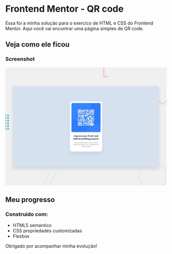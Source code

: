 # Frontend Mentor - QR code

Essa foi a minha solução para o exercico de HTML e CSS do Frontend Mentor. Aqui você vai encontrar uma página simples de QR code. 

## Veja como ele ficou

### Screenshot

![](design/desktop-preview.jpg)

## Meu progresso

### Construido com:

- HTML5 semantico
- CSS propriedades customizadas
- Flexbox

Obrigado por acompanhar minha evolução!
